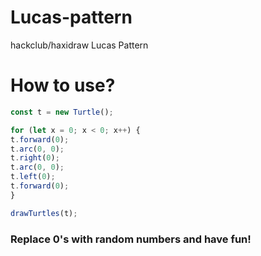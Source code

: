 # Lucas-pattern
hackclub/haxidraw Lucas Pattern

# How to use?

```js
const t = new Turtle();

for (let x = 0; x < 0; x++) {
t.forward(0);
t.arc(0, 0);
t.right(0);
t.arc(0, 0);
t.left(0);
t.forward(0);
}

drawTurtles(t);
```
### Replace 0's with random numbers and have fun!
